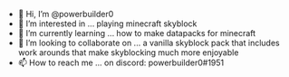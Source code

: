 - 👋 Hi, I’m @powerbuilder0
- 👀 I’m interested in ... playing minecraft skyblock
- 🌱 I’m currently learning ... how to make datapacks for minecraft
- 💞️ I’m looking to collaborate on ... a vanilla skyblock pack that includes work arounds that make skyblocking much more enjoyable
- 📫 How to reach me ... on discord: powerbuilder0#1951

<!---
powerbuilder0/powerbuilder0 is a ✨ special ✨ repository because its `README.md` (this file) appears on your GitHub profile.
You can click the Preview link to take a look at your changes.
--->
